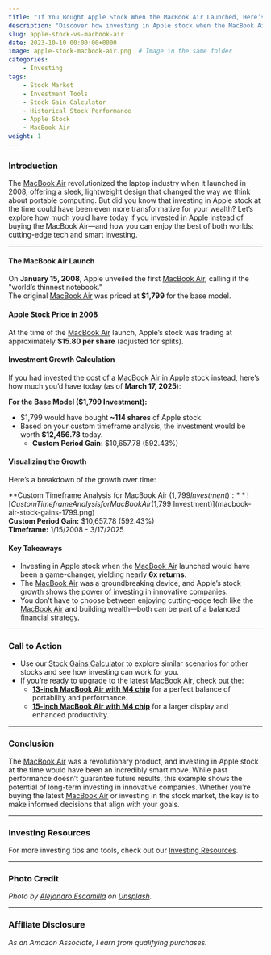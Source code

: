 ```yaml
---
title: "If You Bought Apple Stock When the MacBook Air Launched, Here’s How Much You’d Have Today"
description: "Discover how investing in Apple stock when the MacBook Air launched could have transformed your wealth. Learn how to balance enjoying cutting-edge tech like the MacBook Air with smart investment strategies using our Stock Gain Calculator."
slug: apple-stock-vs-macbook-air
date: 2023-10-10 00:00:00+0000
image: apple-stock-macbook-air.png  # Image in the same folder
categories:
    - Investing
tags:
    - Stock Market
    - Investment Tools
    - Stock Gain Calculator
    - Historical Stock Performance
    - Apple Stock
    - MacBook Air
weight: 1
---
```


### **Introduction**  
The [MacBook Air](https://amzn.to/4bTFOcO) revolutionized the laptop industry when it launched in 2008, offering a sleek, lightweight design that changed the way we think about portable computing. But did you know that investing in Apple stock at the time could have been even more transformative for your wealth? Let’s explore how much you’d have today if you invested in Apple instead of buying the MacBook Air—and how you can enjoy the best of both worlds: cutting-edge tech and smart investing.  

---

#### **The MacBook Air Launch**  
On **January 15, 2008**, Apple unveiled the first [MacBook Air](https://amzn.to/4bTFOcO), calling it the "world’s thinnest notebook."  
The original [MacBook Air](https://amzn.to/4bTFOcO) was priced at **$1,799** for the base model.  

#### **Apple Stock Price in 2008**  
At the time of the [MacBook Air](https://amzn.to/4bTFOcO) launch, Apple’s stock was trading at approximately **$15.80 per share** (adjusted for splits).  

#### **Investment Growth Calculation**  
If you had invested the cost of a [MacBook Air](https://amzn.to/4bTFOcO) in Apple stock instead, here’s how much you’d have today (as of **March 17, 2025**):  

**For the Base Model ($1,799 Investment):**  
- $1,799 would have bought **~114 shares** of Apple stock.  
- Based on your custom timeframe analysis, the investment would be worth **$12,456.78** today.  
  - **Custom Period Gain:** $10,657.78 (592.43%)  

#### **Visualizing the Growth**  
Here’s a breakdown of the growth over time:  

**Custom Timeframe Analysis for MacBook Air ($1,799 Investment):**  
![Custom Timeframe Analysis for MacBook Air ($1,799 Investment)](macbook-air-stock-gains-1799.png)  
**Custom Period Gain:** $10,657.78 (592.43%)  
**Timeframe:** 1/15/2008 - 3/17/2025  

#### **Key Takeaways**  
- Investing in Apple stock when the [MacBook Air](https://amzn.to/4bTFOcO) launched would have been a game-changer, yielding nearly **6x returns**.  
- The [MacBook Air](https://amzn.to/4bTFOcO) was a groundbreaking device, and Apple’s stock growth shows the power of investing in innovative companies.  
- You don’t have to choose between enjoying cutting-edge tech like the [MacBook Air](https://amzn.to/4bTFOcO) and building wealth—both can be part of a balanced financial strategy.  

---

### **Call to Action**  
- Use our [Stock Gains Calculator](https://stockgainscalculator.com) to explore similar scenarios for other stocks and see how investing can work for you.  
- If you’re ready to upgrade to the latest [MacBook Air](https://amzn.to/4bTFOcO), check out the:  
  - **[13-inch MacBook Air with M4 chip](https://amzn.to/4hDDlEH)** for a perfect balance of portability and performance.  
  - **[15-inch MacBook Air with M4 chip](https://amzn.to/4iQS28j)** for a larger display and enhanced productivity.  

---

### **Conclusion**  
The [MacBook Air](https://amzn.to/4bTFOcO) was a revolutionary product, and investing in Apple stock at the time would have been an incredibly smart move. While past performance doesn’t guarantee future results, this example shows the potential of long-term investing in innovative companies. Whether you’re buying the latest [MacBook Air](https://amzn.to/4bTFOcO) or investing in the stock market, the key is to make informed decisions that align with your goals.  

---

### **Investing Resources**  
For more investing tips and tools, check out our [Investing Resources](/categories/investing).  

---

### **Photo Credit**  
*Photo by [Alejandro Escamilla](https://unsplash.com/@alejandroescamilla) on [Unsplash](https://unsplash.com/).*  

---

### **Affiliate Disclosure**  
*As an Amazon Associate, I earn from qualifying purchases.*  

